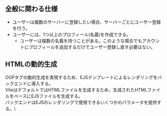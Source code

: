 ## 全般に関わる仕様
- ユーザーは複数のサーバーに登録したい場合、サーバーごとにユーザー登録を行う。
- ユーザーには、1つ以上のプロフィール(名義)を作成できる。
  - ユーザーは複数の名義を持つことがある。このような場合でもアカウントにプロフィールを追加するだけでユーザー登録し直す必要はない。

## HTMLの動的生成
OGPタグの動的生成を実現するため、EJSテンプレートによるレンダリングをバックエンドに導入する。\
ViteはデフォルトではHTMLファイルを生成するため、生成されたHTMLファイルをベースにEJSファイルを生成する。\
バックエンドはEJSのレンダリングで使用できるいくつかのパラメータを提供する。\
